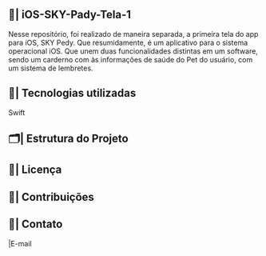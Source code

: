 ## 📲| iOS-SKY-Pady-Tela-1

  Nesse repositório, foi realizado de maneira separada, a primeira tela do app para iOS, SKY Pedy. Que resumidamente, é um aplicativo para o sistema operacional iOS. Que unem duas funcionalidades distintas em um software, sendo um carderno com às informações de saúde do Pet do usuário, com um sistema de lembretes. 

  ## 👾| Tecnologias utilizadas

   Swift

  ## 🗂️| Estrutura do Projeto


  ## 📑| Licença


  ## 👥| Contribuições

  ## 📧| Contato

  |E-mail
